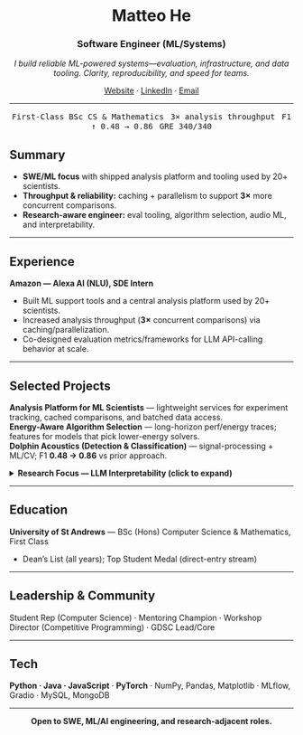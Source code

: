 <div align="center">

# Matteo He  
### Software Engineer (ML/Systems)

_I build reliable ML-powered systems—evaluation, infrastructure, and data tooling. Clarity, reproducibility, and speed for teams._

[Website](https://helpmatteo.github.io) · [LinkedIn](https://www.linkedin.com/in/matteohe) · [Email](mailto:matteohe.tech@gmail.com)

</div>

---

<p align="center">
<kbd>First-Class BSc CS & Mathematics</kbd> &nbsp; <kbd>3× analysis throughput</kbd> &nbsp; <kbd>F1 ↑ 0.48 → 0.86</kbd> &nbsp; <kbd>GRE 340/340</kbd>
</p>

## Summary
- **SWE/ML focus** with shipped analysis platform and tooling used by 20+ scientists.  
- **Throughput & reliability:** caching + parallelism to support **3×** more concurrent comparisons.  
- **Research-aware engineer:** eval tooling, algorithm selection, audio ML, and interpretability.  

---

## Experience
**Amazon — Alexa AI (NLU), SDE Intern**  
- Built ML support tools and a central analysis platform used by 20+ scientists.  
- Increased analysis throughput (**3×** concurrent comparisons) via caching/parallelization.  
- Co-designed evaluation metrics/frameworks for LLM API-calling behavior at scale.

---

## Selected Projects
**Analysis Platform for ML Scientists** — lightweight services for experiment tracking, cached comparisons, and batched data access.  
**Energy-Aware Algorithm Selection** — long-horizon perf/energy traces; features for models that pick lower-energy solvers.  
**Dolphin Acoustics (Detection & Classification)** — signal-processing + ML/CV; F1 **0.48 → 0.86** vs prior approach.

<details>
<summary><b>Research Focus — LLM Interpretability (click to expand)</b></summary>

**Automating Interpretability of GPT-2 Attention Heads**  
Compared token-sequence splitting strategies; reduced wrong-token matches and improved Jensen–Shannon distance, Bhattacharyya coefficient, and cosine distance on specific layers.  
<i>Code & write-up to be linked when public.</i>
</details>

---

## Education
**University of St Andrews** — BSc (Hons) Computer Science & Mathematics, First Class  
- Dean’s List (all years); Top Student Medal (direct-entry stream)

---

## Leadership & Community
Student Rep (Computer Science) · Mentoring Champion · Workshop Director (Competitive Programming) · GDSC Lead/Core

---

## Tech
**Python · Java · JavaScript** · **PyTorch** · NumPy, Pandas, Matplotlib · MLflow, Gradio · MySQL, MongoDB

---

<div align="center">

**Open to SWE, ML/AI engineering, and research-adjacent roles.**

</div>
